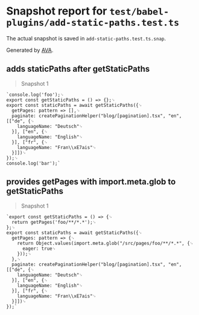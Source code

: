 # Snapshot report for `test/babel-plugins/add-static-paths.test.ts`

The actual snapshot is saved in `add-static-paths.test.ts.snap`.

Generated by [AVA](https://avajs.dev).

## adds staticPaths after getStaticPaths

> Snapshot 1

    `console.log('foo');␊
    export const getStaticPaths = () => {};␊
    export const staticPaths = await getStaticPaths({␊
      getPages: pattern => [],␊
      paginate: createPaginationHelper("blog/[pagination].tsx", "en", [["de", {␊
        languageName: "Deutsch"␊
      }], ["en", {␊
        languageName: "English"␊
      }], ["fr", {␊
        languageName: "Fran\\xE7ais"␊
      }]])␊
    });␊
    console.log('bar');`

## provides getPages with import.meta.glob to getStaticPaths

> Snapshot 1

    `export const getStaticPaths = () => {␊
      return getPages('foo/**/*.*');␊
    };␊
    export const staticPaths = await getStaticPaths({␊
      getPages: pattern => {␊
        return Object.values(import.meta.glob("/src/pages/foo/**/*.*", {␊
          eager: true␊
        }));␊
      },␊
      paginate: createPaginationHelper("blog/[pagination].tsx", "en", [["de", {␊
        languageName: "Deutsch"␊
      }], ["en", {␊
        languageName: "English"␊
      }], ["fr", {␊
        languageName: "Fran\\xE7ais"␊
      }]])␊
    });`
